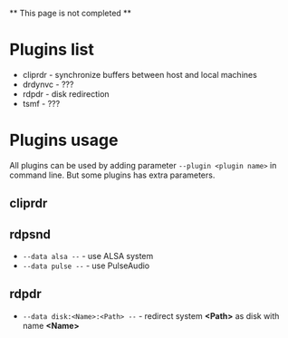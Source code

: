 ** This page is not completed **

# Plugins list
* cliprdr - synchronize buffers between host and local machines
* drdynvc - ???
* rdpdr - disk redirection
* tsmf - ???

# Plugins usage

All plugins can be used by adding parameter `--plugin <plugin name>` in command line. But some plugins has extra parameters.

## cliprdr

## rdpsnd

* `--data alsa --` - use ALSA system
* `--data pulse --` - use PulseAudio

## rdpdr

* `--data disk:<Name>:<Path> --` - redirect system **\<Path\>** as disk with name **\<Name\>**
